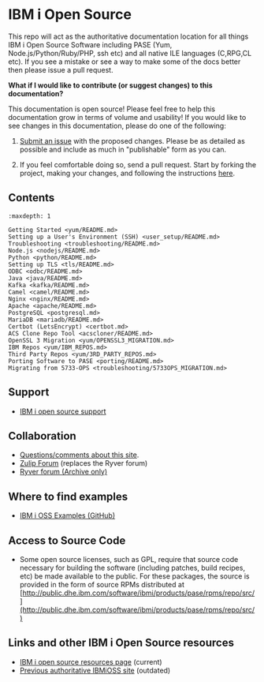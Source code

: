 # IBM i Open Source

This repo will act as the authoritative documentation location for all things
IBM i Open Source Software including PASE (Yum, Node.js/Python/Ruby/PHP, ssh
etc) and all native ILE languages (C,RPG,CL etc).  If you see a mistake or see a
way to make some of the docs better then please issue a pull request.

**What if I would like to contribute (or suggest changes) to this documentation?**

This documentation is open source! Please feel free to help this documentation
grow in terms of volume and usability! If you would like to see changes in this
documentation, please do one of the following:

1. [Submit an issue](https://github.com/IBM/ibmi-oss-docs/issues/new/choose) with the
  proposed changes. Please be as detailed as possible and include as much in
  "publishable" form as you can.

2. If you feel comfortable doing so, send a pull request. Start by forking the
  project, making your changes, and following the instructions
  [here](https://docs.github.com/en/pull-requests/collaborating-with-pull-requests/proposing-changes-to-your-work-with-pull-requests/creating-a-pull-request).

## Contents

```{toctree}
:maxdepth: 1

Getting Started <yum/README.md>
Setting up a User's Environment (SSH) <user_setup/README.md>
Troubleshooting <troubleshooting/README.md>
Node.js <nodejs/README.md>
Python <python/README.md>
Setting up TLS <tls/README.md>
ODBC <odbc/README.md>
Java <java/README.md>
Kafka <kafka/README.md>
Camel <camel/README.md>
Nginx <nginx/README.md>
Apache <apache/README.md>
PostgreSQL <postgresql.md>
MariaDB <mariadb/README.md>
Certbot (LetsEncrypt) <certbot.md>
ACS Clone Repo Tool <acscloner/README.md>
OpenSSL 3 Migration <yum/OPENSSL3_MIGRATION.md>
IBM Repos <yum/IBM_REPOS.md>
Third Party Repos <yum/3RD_PARTY_REPOS.md>
Porting Software to PASE <porting/README.md>
Migrating from 5733-OPS <troubleshooting/5733OPS_MIGRATION.md>
```

## Support

- [IBM i open source support](http://ibm.biz/ibmi-oss-support)

## Collaboration

- [Questions/comments about this site](https://github.com/IBM/ibmi-oss-docs/issues/new/choose).
- [Zulip Forum](https://ibm.biz/ibmioss-chat) (replaces the Ryver forum)
- [Ryver forum (Archive only)](https://ibmioss.ryver.com) 


## Where to find examples

- [IBM i OSS Examples (GitHub)](http://github.com/IBM/ibmi-oss-examples)

## Access to Source Code

- Some open source licenses, such as GPL, require that source code necessary
for building the software (including patches, build recipes, etc) be made
available to the public. For these packages, the source is provided in the form
of source RPMs distributed at
[http://public.dhe.ibm.com/software/ibmi/products/pase/rpms/repo/src/](http://public.dhe.ibm.com/software/ibmi/products/pase/rpms/repo/src/)

## Links and other IBM i Open Source resources

- [IBM i open source resources page](http://ibm.biz/ibmioss) (current)
- [Previous authoritative IBMiOSS site](https://www.ibm.com/developerworks/community/wikis/home?lang=en#!/wiki/IBM%20i%20Technology%20Updates/page/Open%20Source%20Technologies) (outdated)

